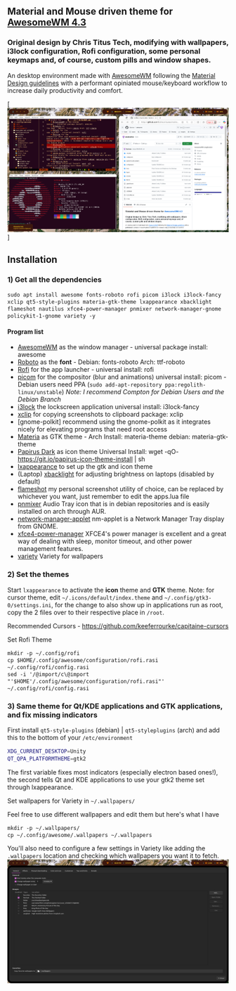 ## Material and Mouse driven theme for [AwesomeWM 4.3](https://awesomewm.org/)
### Original design by Chris Titus Tech, modifying with wallpapers, i3lock configuration, Rofi configuration, some personal keymaps and, of course, custom pills and window shapes.

An desktop environment made with [AwesomeWM](https://awesomewm.org/) following the [Material Design guidelines](https://material.io) with a performant opiniated mouse/keyboard workflow to increase daily productivity and comfort.

[![](./demo.png)]

## Installation

### 1) Get all the dependencies

```
sudo apt install awesome fonts-roboto rofi picom i3lock i3lock-fancy xclip qt5-style-plugins materia-gtk-theme lxappearance xbacklight flameshot nautilus xfce4-power-manager pnmixer network-manager-gnome policykit-1-gnome variety -y
```

#### Program list

- [AwesomeWM](https://awesomewm.org/) as the window manager - universal package install: awesome
- [Roboto](https://fonts.google.com/specimen/Roboto) as the **font** - Debian: fonts-roboto Arch: ttf-roboto
- [Rofi](https://github.com/DaveDavenport/rofi) for the app launcher - universal install: rofi
- [picom](https://github.com/yshui/picom) for the compositor (blur and animations) universal install: picom - Debian users need PPA (`sudo add-apt-repository ppa:regolith-linux/unstable`) _Note: I recommend Compton for Debian Users and the Debian Branch_
- [i3lock](https://github.com/meskarune/i3lock-fancy) the lockscreen application universal install: i3lock-fancy
- [xclip](https://github.com/astrand/xclip) for copying screenshots to clipboard package: xclip
- [gnome-polkit] recommend using the gnome-polkit as it integrates nicely for elevating programs that need root access
- [Materia](https://github.com/nana-4/materia-theme) as GTK theme - Arch Install: materia-theme debian: materia-gtk-theme
- [Papirus Dark](https://github.com/PapirusDevelopmentTeam/papirus-icon-theme) as icon theme Universal Install: wget -qO- https://git.io/papirus-icon-theme-install | sh
- [lxappearance](https://sourceforge.net/projects/lxde/files/LXAppearance/) to set up the gtk and icon theme
- (Laptop) [xbacklight](https://www.x.org/archive/X11R7.5/doc/man/man1/xbacklight.1.html) for adjusting brightness on laptops (disabled by default)
- [flameshot](https://flameshot.org/) my personal screenshot utility of choice, can be replaced by whichever you want, just remember to edit the apps.lua file
- [pnmixer](https://github.com/nicklan/pnmixer) Audio Tray icon that is in debian repositories and is easily installed on arch through AUR.
- [network-manager-applet](https://gitlab.gnome.org/GNOME/network-manager-applet) nm-applet is a Network Manager Tray display from GNOME.
- [xfce4-power-manager](https://docs.xfce.org/xfce/xfce4-power-manager/start) XFCE4's power manager is excellent and a great way of dealing with sleep, monitor timeout, and other power management features.
- [variety](https://github.com/varietywalls/variety) Variety for wallpapers

### 2) Set the themes

Start `lxappearance` to activate the **icon** theme and **GTK** theme.
Note: for cursor theme, edit `~/.icons/default/index.theme` and `~/.config/gtk3-0/settings.ini`, for the change to also show up in applications run as root, copy the 2 files over to their respective place in `/root`.

Recommended Cursors - <https://github.com/keeferrourke/capitaine-cursors>

Set Rofi Theme
```
mkdir -p ~/.config/rofi
cp $HOME/.config/awesome/configuration/rofi.rasi ~/.config/rofi/config.rasi
sed -i '/@import/c\@import "'$HOME'/.config/awesome/configuration/rofi.rasi"' ~/.config/rofi/config.rasi
```

### 3) Same theme for Qt/KDE applications and GTK applications, and fix missing indicators

First install `qt5-style-plugins` (debian) | `qt5-styleplugins` (arch) and add this to the bottom of your `/etc/environment`

```bash
XDG_CURRENT_DESKTOP=Unity
QT_QPA_PLATFORMTHEME=gtk2
```

The first variable fixes most indicators (especially electron based ones!), the second tells Qt and KDE applications to use your gtk2 theme set through lxappearance.

Set wallpapers for Variety in `~/.wallpapers/`

Feel free to use different wallpapers and edit them but here's what I have

```
mkdir -p ~/.wallpapers/
cp ~/.config/awesome/.wallpapers ~/.wallpapers
```

You'll also need to configure a few settings in Variety like adding the `.wallpapers` location and checking which wallpapers you want it to fetch.
![](./variety-settings.png)
